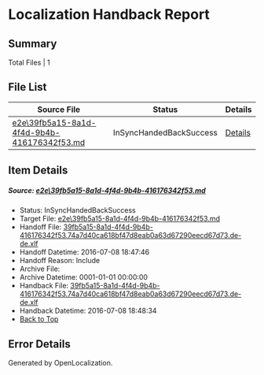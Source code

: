 # <a name='report-top'></a> Localization Handback Report

## Summary
 Total Files | 1

## File List
 Source File | Status | Details 
 ----------- | ------ | ------- 
 [e2e\39fb5a15-8a1d-4f4d-9b4b-416176342f53.md](https://github.com/OpenLocalizationTestOrg/oltest/blob/e6f9029c4d2c40e70fa6be20ba3fc3008ab6c5b7/e2e/39fb5a15-8a1d-4f4d-9b4b-416176342f53.md) | InSyncHandedBackSuccess | [Details](#f96e3e9837083e7d299840a148c91ef09b38bf894)

## Item Details
##### <a name='f96e3e9837083e7d299840a148c91ef09b38bf894'></a> Source: [e2e\39fb5a15-8a1d-4f4d-9b4b-416176342f53.md](https://github.com/OpenLocalizationTestOrg/oltest/blob/e6f9029c4d2c40e70fa6be20ba3fc3008ab6c5b7/e2e/39fb5a15-8a1d-4f4d-9b4b-416176342f53.md)
* Status: InSyncHandedBackSuccess
* Target File: [e2e\39fb5a15-8a1d-4f4d-9b4b-416176342f53.md](https://github.com/OpenLocalizationTestOrg/oltest-dede-fly/blob/b12edcb5090ecd48427ef9146e44b755d029eeff/e2e/39fb5a15-8a1d-4f4d-9b4b-416176342f53.md)
* Handoff File: [39fb5a15-8a1d-4f4d-9b4b-416176342f53.74a7d40ca618bf47d8eab0a63d67290eecd67d73.de-de.xlf](https://github.com/OpenLocalizationTestOrg/olhandoff-e2e/blob/527448888d3da614876f401b74d78eeced650247/ol-handoff/OpenLocalizationTestOrg/oltest-dede-fly/ci/ht/39fb5a15-8a1d-4f4d-9b4b-416176342f53.74a7d40ca618bf47d8eab0a63d67290eecd67d73.de-de.xlf)
* Handoff Datetime: 2016-07-08 18:47:46
* Handoff Reason: Include
* Archive File: 
* Archive Datetime: 0001-01-01 00:00:00
* Handback File: [39fb5a15-8a1d-4f4d-9b4b-416176342f53.74a7d40ca618bf47d8eab0a63d67290eecd67d73.de-de.xlf](https://github.com/OpenLocalizationTestOrg/olhandback-e2e/blob/dee54aff17aea4c1a991d6b5233a6015bc9f662e/ol-handback/OpenLocalizationTestOrg/oltest-dede-fly/ci/ht/39fb5a15-8a1d-4f4d-9b4b-416176342f53.74a7d40ca618bf47d8eab0a63d67290eecd67d73.de-de.xlf)
* Handback Datetime: 2016-07-08 18:48:34
* [Back to Top](#report-top)


## Error Details

Generated by OpenLocalization.
